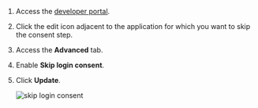 
1.  Access the [developer portal](insert-link). 

2.  Click the edit icon adjacent to the application for which you want to skip the consent step.  

3.  Access the **Advanced** tab. 

4.  Enable **Skip login consent**. 

5.  Click **Update**.

    ![skip login consent]({{base_path}}/assets/img/guides/skip-login-consent-console.png)